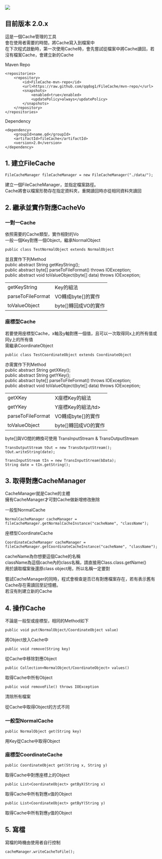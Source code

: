![](https://github.com/qqdog1/file-cache/workflows/JAVA-CI/badge.svg)

## 目前版本 2.0.x

這是一個Cache管理的工具  
會在使用者需要的時間，將Cache寫入到檔案中  
在下次程式啟動時，第一次使用Cache時，會先嘗試從檔案中將Cache讀回，若沒有檔案Cache，會建立新的Cache

Maven Repo

    <repositories>
        <repository>
            <id>FileCache-mvn-repo</id>
            <url>https://raw.github.com/qqdog1/FileCache/mvn-repo/</url>
            <snapshots>
                <enabled>true</enabled>
                <updatePolicy>always</updatePolicy>
            </snapshots>
        </repository>
    </repositories>
    
Dependency

    <dependency>
        <groupId>name.qd</groupId>
        <artifactId>fileCache</artifactId>
        <version>2.0</version>
    </dependency>

## 1. 建立FileCache

    FileCacheManager fileCacheManager = new FileCacheManager("./data/");

  建立一個FileCacheManager，並指定檔案路徑。  
  Cache將會以檔案形勢存在指定資料夾，重開讀回時亦從相同資料夾讀回  

## 2. 繼承並實作對應CacheVo  
### 一對一Cache  
依照需要的Cache類型，實作相對的Vo  
一般一個Key對應一個Object，繼承NormalObject  

    public class TestNormalObject extends NormalObject  

並且實作下列Method  
public abstract String getKeyString();  
public abstract byte[] parseToFileFormat() throws IOException;  
public abstract void toValueObject(byte[] data) throws IOException;  

<table>
<tr><td>getKeyString</td><td>Key的組法</td></tr>
<tr><td>parseToFileFormat</td><td>VO轉成byte[]的實作</td></tr>
<tr><td>toValueObject</td><td>byte[]轉回成VO的實作</td></tr>
</table> 

### 座標型Cache  
若要使用座標型Cache，x軸及y軸對應一個值，且可以一次取得同x上的所有值或同y上的所有值  
需繼承CoordinateObject  

    public class TestCoordinateObject extends CoordinateObject  

亦需實作下列Method  
public abstract String getXKey();  
public abstract String getYKey();  
public abstract byte[] parseToFileFormat() throws IOException;  
public abstract void toValueObject(byte[] data) throws IOException;  

<table>
<tr><td>getXKey</td><td>X座標Key的組法</td></tr>
<tr><td>getYKey</td><td>Y座標Key的組法/td></tr>
<tr><td>parseToFileFormat</td><td>VO轉成byte[]的實作</td></tr>
<tr><td>toValueObject</td><td>byte[]轉回成VO的實作</td></tr>
</table> 

byte[]與VO間的轉換可使用 TransInputStream & TransOutputStream  

    TransOutputStream tOut = new TransOutputStream();
    tOut.writeString(date);

    TransInputStream tIn = new TransInputStream(bData);
    String date = tIn.getString();

## 3. 取得對應CacheManager
CacheManager就是Cache的主體  
擁有CacheManager才可對Cache做新增修改刪除  

一般型NormalCache  

    NormalCacheManager cacheManager = fileCacheManager.getNormalCacheInstance("cacheName", "className");  

座標型CoordinateCache

    CoordinateCacheManager cacheManager = fileCacheManager.getCoordinateCacheInstance("cacheName", "className");  

cacheName為你想要這個Cache的名稱  
className為這個cache內的class名稱，請直接用Class.class.getName()  
用於讀取檔案後還原class object用，所以名稱一定要對

嘗試CacheManager的同時，程式會檢查是否已有對應檔案存在，若有表示舊有Cache存在需讀回至記憶體。  
若沒有則建立新的Cache  

## 4. 操作Cache
不論是一般型或座標型，相同的Method如下  

    public void put(NormalObject/CoordinateObject value)
將Object放入Cache中

    public void remove(String key)
從Cache中移除對應Object
    
    public Collection<NormalObject/CoordinateObject> values()
取得Cache中所有Object

    public void removeFile() throws IOException  
清除所有檔案

從Cache中取得Object的方式不同
### 一般型NormalCache
    public NormalObject get(String key)
用Key從Cache中取得Object  

### 座標型CoordinateCache
    public CoordinateObject get(String x, String y)
取得Cache中對應座標上的Object  

    public List<CoordinateObject> getByX(String x)
取得Cache中所有對應x值的Object  

    public List<CoordinateObject> getByY(String y)
取得Cache中所有對應y值的Object  
    
## 5. 寫檔
寫檔的時機由使用者自行控制  

    cacheManager.writeCacheToFile();

